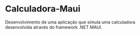 # Calculadora-Maui
Desenvolvimento de uma aplicação que simula uma calculadora desenvolvida através do framework .NET MAUI.
